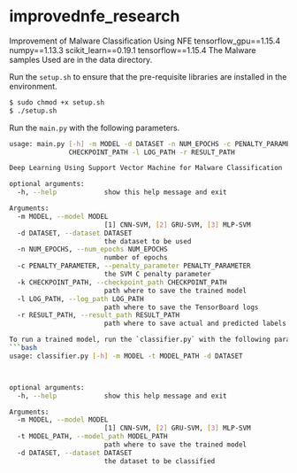 # improvednfe_research
Improvement of Malware Classification Using NFE
tensorflow_gpu==1.15.4
numpy==1.13.3
scikit_learn==0.19.1
tensorflow==1.15.4
The Malware samples Used are in the data directory.

Run the `setup.sh` to ensure that the pre-requisite libraries are installed in the environment.
```bash
$ sudo chmod +x setup.sh
$ ./setup.sh
```

Run the `main.py` with the following parameters.
```bash
usage: main.py [-h] -m MODEL -d DATASET -n NUM_EPOCHS -c PENALTY_PARAMETER -k
               CHECKPOINT_PATH -l LOG_PATH -r RESULT_PATH

Deep Learning Using Support Vector Machine for Malware Classification

optional arguments:
  -h, --help            show this help message and exit

Arguments:
  -m MODEL, --model MODEL
                        [1] CNN-SVM, [2] GRU-SVM, [3] MLP-SVM
  -d DATASET, --dataset DATASET
                        the dataset to be used
  -n NUM_EPOCHS, --num_epochs NUM_EPOCHS
                        number of epochs
  -c PENALTY_PARAMETER, --penalty_parameter PENALTY_PARAMETER
                        the SVM C penalty parameter
  -k CHECKPOINT_PATH, --checkpoint_path CHECKPOINT_PATH
                        path where to save the trained model
  -l LOG_PATH, --log_path LOG_PATH
                        path where to save the TensorBoard logs
  -r RESULT_PATH, --result_path RESULT_PATH
                        path where to save actual and predicted labels array

To run a trained model, run the `classifier.py` with the following parameters.
```bash
usage: classifier.py [-h] -m MODEL -t MODEL_PATH -d DATASET



optional arguments:
  -h, --help            show this help message and exit

Arguments:
  -m MODEL, --model MODEL
                        [1] CNN-SVM, [2] GRU-SVM, [3] MLP-SVM
  -t MODEL_PATH, --model_path MODEL_PATH
                        path where to save the trained model
  -d DATASET, --dataset DATASET
                        the dataset to be classified
```
